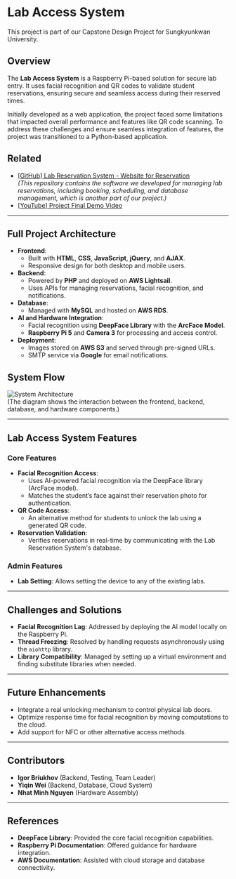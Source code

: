 # Lab Access System

This project is part of our Capstone Design Project for Sungkyunkwan University.

## Overview
The **Lab Access System** is a Raspberry Pi-based solution for secure lab entry. It uses facial recognition and QR codes to validate student reservations, ensuring secure and seamless access during their reserved times.

Initially developed as a web application, the project faced some limitations that impacted overall performance and features like QR code scanning. To address these challenges and ensure seamless integration of features, the project was transitioned to a Python-based application.

## Related
- [[GitHub] Lab Reservation System - Website for Reservation](https://github.com/ICE3037-2024Fall-Team2/lab_reservation_system)  
    *(This repository contains the software we developed for managing lab reservations, including booking, scheduling, and database management, which is another part of our project.)*
- [[YouTube] Project Final Demo Video](https://youtu.be/3BNqeNVnhwg)
---

## Full Project Architecture
- **Frontend**:
  - Built with **HTML**, **CSS**, **JavaScript**, **jQuery**, and **AJAX**.
  - Responsive design for both desktop and mobile users.
- **Backend**:
  - Powered by **PHP** and deployed on **AWS Lightsail**.
  - Uses APIs for managing reservations, facial recognition, and notifications.
- **Database**:
  - Managed with **MySQL** and hosted on **AWS RDS**.
- **AI and Hardware Integration**:
  - Facial recognition using **DeepFace Library** with the **ArcFace Model**.
  - **Raspberry Pi 5** and **Camera 3** for processing and access control.
- **Deployment**:
  - Images stored on **AWS S3** and served through pre-signed URLs.
  - SMTP service via **Google** for email notifications.


## System Flow
![System Architecture](system_flow.png)  
(The diagram shows the interaction between the frontend, backend, database, and hardware components.)

---

## Lab Access System Features
### Core Features
- **Facial Recognition Access**:
  - Uses AI-powered facial recognition via the DeepFace library (ArcFace model).
  - Matches the student’s face against their reservation photo for authentication.
- **QR Code Access**:
  - An alternative method for students to unlock the lab using a generated QR code.
- **Reservation Validation**:
  - Verifies reservations in real-time by communicating with the Lab Reservation System's database.
  
### Admin Features
- **Lab Setting**: Allows setting the device to any of the existing labs.

---

## Challenges and Solutions
- **Facial Recognition Lag**: Addressed by deploying the AI model locally on the Raspberry Pi.
- **Thread Freezing**: Resolved by handling requests asynchronously using the `aiohttp` library.
- **Library Compatibility**: Managed by setting up a virtual environment and finding substitute libraries when needed.

---

## Future Enhancements
- Integrate a real unlocking mechanism to control physical lab doors.
- Optimize response time for facial recognition by moving computations to the cloud.
- Add support for NFC or other alternative access methods.

---

## Contributors
- **Igor Briukhov** (Backend, Testing, Team Leader)
- **Yiqin Wei** (Backend, Database, Cloud System)
- **Nhat Minh Nguyen** (Hardware Assembly)

---

## References
- **DeepFace Library**: Provided the core facial recognition capabilities.
- **Raspberry Pi Documentation**: Offered guidance for hardware integration.
- **AWS Documentation**: Assisted with cloud storage and database connectivity.
